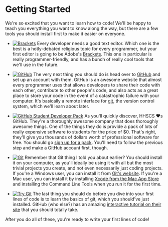 Getting Started
===============

We're so excited that you want to learn how to code! We'll be happy to teach you everything you want to know along the way, but there are a few tools you should install first to make it easier on everyone.

- [![Brackets](http://designshack.net/wp-content/uploads/adobebrackets-1.jpg)](http://brackets.io)
Every developer needs a good text editor. Which one is the best is a hotly-debated religious topic for every programmer, but your first editor is going to be Adobe's [Brackets](http://brackets.io). This one in particular is really programmer-friendly, and has a bunch of really cool tools that we'll use in the future.

- [![GitHub](http://blog.kanbanize.com/wp-content/uploads/2014/11/GitHub.jpg)](https://github.com)
The very next thing you should do is head over to [GitHub](https://github.com) and set up an account with them. GitHub is an awesome website that almost every programmer uses that allows developers to share their code with each other, contribute to other people's code, and also acts as a great place to store your code in the event of a catastrophic failure with your computer. It's basically a remote interface for [git](http://git-scm.com), the version control system, which we'll learn about later.

- [![GitHub Student Developer Pack](http://www.bloter.net/wp-content/uploads/2014/10/Github_student_Developer_pack_01.jpg)](https://education.github.com/pack)
As you'll quickly discover, HHSCS &hearts;s GitHub. They're a thoroughly awesome company that does thoroughly awesome things. One of the things they do is provide a pack of lots of really expensive software to students for the price of $0. That's right, they'll give you thousands of dollars worth of professional software for free. You should go [sign up for a pack](https://education.github.com/pack). You'll need to follow the previous step and make a GitHub account first, though.

- [![Git](http://mattbanks.me/wp-content/uploads/2012/07/Git-Logo.png)](http://git-scm.com)
Remember that Git thing I told you about earlier? You should install it on your computer, as you'll ideally be using it with all but the most trivial projects you create, and not even necessarily just coding projects. If you're a Windows user, you can install it from [Git's website](http://git-scm.com/download/win). If you're a Mac user, you can install it by installing [Xcode from the Mac App Store](https://itunes.apple.com/us/app/xcode/id497799835?mt=12) and installing the Command Line Tools when you run it for the first time.

- [![Try Git](http://luigdima.name/wp-content/uploads/2013/03/Code-School-try-git.jpg)](https://try.github.io)
The last thing you should do before you dive into your first lines of code is to learn the basics of git, which you should've just installed. GitHub (who else?) has an amazing [interactive tutorial on their site](https://try.github.io) that you should totally take.

After you do all of these, you're ready to write your first lines of code!